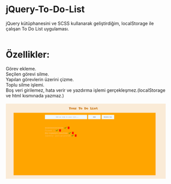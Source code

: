 # jQuery-To-Do-List
jQuery kütüphanesini ve SCSS kullanarak geliştirdiğim, localStorage ile çalışan To Do List uygulaması.<br/><br/>
# Özellikler:
Görev ekleme.<br/>
Seçilen görevi silme.<br/>
Yapılan görevlerin üzerini çizme.<br/>
Toplu silme işlemi.<br/>
Boş veri girilemez, hata verir ve yazdırma işlemi gerçekleşmez.(localStorage ve html kısmınada yazmaz.)<br/><br/>
<img src="https://github.com/ibrahimethemkot/To-Do-List-jQuery/blob/main/Ekran_Goruntusu_1.png">
